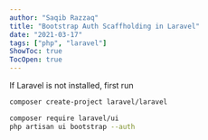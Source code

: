 ```yaml
---
author: "Saqib Razzaq"
title: "Bootstrap Auth Scaffholding in Laravel"
date: "2021-03-17"
tags: ["php", "laravel"]
ShowToc: true
TocOpen: true
---
```



If Laravel is not installed, first run 

```bash
composer create-project laravel/laravel
```

```bash
composer require laravel/ui
php artisan ui bootstrap --auth
```